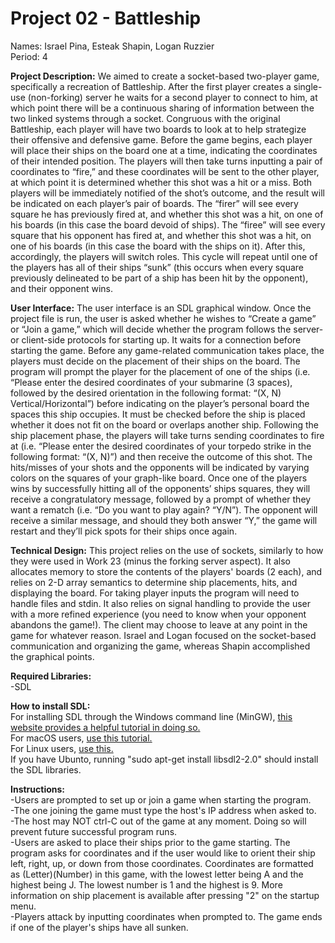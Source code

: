 # Project 02 - Battleship

Names: Israel Pina, Esteak Shapin, Logan Ruzzier<br>
Period: 4

**Project Description:** We aimed to create a socket-based two-player game, specifically a recreation of Battleship. After the first player creates a single-use (non-forking) server he waits for a second player to connect to him, at which point there will be a continuous sharing of information between the two linked systems through a socket. Congruous with the original Battleship, each player will have two boards to look at to help strategize their offensive and defensive game. Before the game begins, each player will place their ships on the board one at a time, indicating the coordinates of their intended position. The players will then take turns inputting a pair of coordinates to “fire,” and these coordinates will be sent to the other player, at which point it is determined whether this shot was a hit or a miss. Both players will be immediately notified of the shot’s outcome, and the result will be indicated on each player’s pair of boards. The “firer” will see every square he has previously fired at, and whether this shot was a hit, on one of his boards (in this case the board devoid of ships). The “firee” will see every square that his opponent has fired at, and whether this shot was a hit, on one of his boards (in this case the board with the ships on it). After this, accordingly, the players will switch roles. This cycle will repeat until one of the players has all of their ships “sunk” (this occurs when every square previously delineated to be part of a ship has been hit by the opponent), and their opponent wins. </br>

**User Interface:** The user interface is an SDL graphical window. Once the project file is run, the user is asked whether he wishes to “Create a game” or “Join a game,” which will decide whether the program follows the server- or client-side protocols for starting up. It waits for a connection before starting the game. Before any game-related communication takes place, the players must decide on the placement of their ships on the board. The program will prompt the player for the placement of one of the ships (i.e. “Please enter the desired coordinates of your submarine (3 spaces), followed by the desired orientation in the following format: “(X, N) Vertical/Horizontal”) before indicating on the player’s personal board the spaces this ship occupies. It must be checked before the ship is placed whether it does not fit on the board or overlaps another ship. Following the ship placement phase, the players will take turns sending coordinates to fire at (i.e. “Please enter the desired coordinates of your torpedo strike in the following format: “(X, N)”) and then receive the outcome of this shot. The hits/misses of your shots and the opponents will be indicated by varying colors on the squares of your graph-like board. Once one of the players wins by successfully hitting all of the opponents’ ships squares, they will receive a congratulatory message, followed by a prompt of whether they want a rematch (i.e. “Do you want to play again? “Y/N”). The opponent will receive a similar message, and should they both answer “Y,” the game will restart and they’ll pick spots for their ships once again.

**Technical Design:** This project relies on the use of sockets, similarly to how they were used in Work 23 (minus the forking server aspect). It also allocates memory to store the contents of the players' boards (2 each), and relies on 2-D array semantics to determine ship placements, hits, and displaying the board. For taking player inputs the program will need to handle files and stdin. It also relies on signal handling to provide the user with a more refined experience (you need to know when your opponent abandons the game!). The client may choose to leave at any point in the game for whatever reason. Israel and Logan focused on the socket-based communication and organizing the game, whereas Shapin accomplished the graphical points.

**Required Libraries:**<br>
-SDL

**How to install SDL:**<br>
For installing SDL through the Windows command line (MinGW), [this website provides a helpful tutorial in doing so.](https://lazyfoo.net/tutorials/SDL/01_hello_SDL/windows/mingw/index.php)<br>
For macOS users, [use this tutorial.](https://lazyfoo.net/tutorials/SDL/01_hello_SDL/mac/index.php)<br>
For Linux users, [use this.](https://lazyfoo.net/tutorials/SDL/01_hello_SDL/linux/index.php)<br>
If you have Ubunto, running "sudo apt-get install libsdl2-2.0" should install the SDL libraries.<br>

**Instructions:**<br>
-Users are prompted to set up or join a game when starting the program.<br>
-The one joining the game must type the host's IP address when asked to.<br>
-The host may NOT ctrl-C out of the game at any moment. Doing so will prevent future successful program runs.<br>
-Users are asked to place their ships prior to the game starting. The program asks for coordinates and if the user would like to orient their ship left, right, up, or down from those coordinates. Coordinates are formatted as (Letter)(Number) in this game, with the lowest letter being A and the highest being J. The lowest number is 1 and the highest is 9. More information on ship placement is available after pressing "2" on the startup menu.<br>
-Players attack by inputting coordinates when prompted to. The game ends if one of the player's ships have all sunken.

